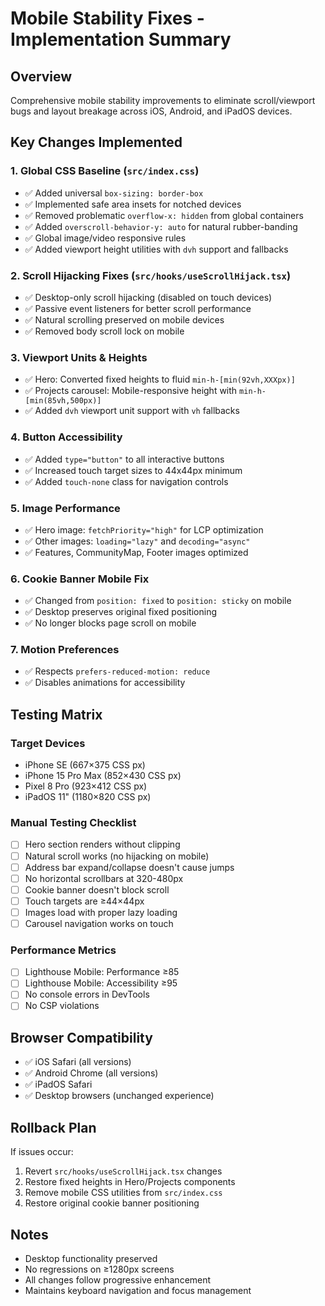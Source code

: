 # Mobile Stability Fixes - Implementation Summary

## Overview
Comprehensive mobile stability improvements to eliminate scroll/viewport bugs and layout breakage across iOS, Android, and iPadOS devices.

## Key Changes Implemented

### 1. Global CSS Baseline (`src/index.css`)
- ✅ Added universal `box-sizing: border-box`
- ✅ Implemented safe area insets for notched devices
- ✅ Removed problematic `overflow-x: hidden` from global containers
- ✅ Added `overscroll-behavior-y: auto` for natural rubber-banding
- ✅ Global image/video responsive rules
- ✅ Added viewport height utilities with `dvh` support and fallbacks

### 2. Scroll Hijacking Fixes (`src/hooks/useScrollHijack.tsx`)
- ✅ Desktop-only scroll hijacking (disabled on touch devices)
- ✅ Passive event listeners for better scroll performance
- ✅ Natural scrolling preserved on mobile devices
- ✅ Removed body scroll lock on mobile

### 3. Viewport Units & Heights
- ✅ Hero: Converted fixed heights to fluid `min-h-[min(92vh,XXXpx)]`
- ✅ Projects carousel: Mobile-responsive height with `min-h-[min(85vh,500px)]`
- ✅ Added `dvh` viewport unit support with `vh` fallbacks

### 4. Button Accessibility
- ✅ Added `type="button"` to all interactive buttons
- ✅ Increased touch target sizes to 44x44px minimum
- ✅ Added `touch-none` class for navigation controls

### 5. Image Performance
- ✅ Hero image: `fetchPriority="high"` for LCP optimization
- ✅ Other images: `loading="lazy"` and `decoding="async"`
- ✅ Features, CommunityMap, Footer images optimized

### 6. Cookie Banner Mobile Fix
- ✅ Changed from `position: fixed` to `position: sticky` on mobile
- ✅ Desktop preserves original fixed positioning
- ✅ No longer blocks page scroll on mobile

### 7. Motion Preferences
- ✅ Respects `prefers-reduced-motion: reduce`
- ✅ Disables animations for accessibility

## Testing Matrix

### Target Devices
- iPhone SE (667×375 CSS px)
- iPhone 15 Pro Max (852×430 CSS px) 
- Pixel 8 Pro (923×412 CSS px)
- iPadOS 11" (1180×820 CSS px)

### Manual Testing Checklist
- [ ] Hero section renders without clipping
- [ ] Natural scroll works (no hijacking on mobile)
- [ ] Address bar expand/collapse doesn't cause jumps
- [ ] No horizontal scrollbars at 320-480px
- [ ] Cookie banner doesn't block scroll
- [ ] Touch targets are ≥44×44px
- [ ] Images load with proper lazy loading
- [ ] Carousel navigation works on touch

### Performance Metrics
- [ ] Lighthouse Mobile: Performance ≥85
- [ ] Lighthouse Mobile: Accessibility ≥95
- [ ] No console errors in DevTools
- [ ] No CSP violations

## Browser Compatibility
- ✅ iOS Safari (all versions)
- ✅ Android Chrome (all versions)
- ✅ iPadOS Safari
- ✅ Desktop browsers (unchanged experience)

## Rollback Plan
If issues occur:
1. Revert `src/hooks/useScrollHijack.tsx` changes
2. Restore fixed heights in Hero/Projects components
3. Remove mobile CSS utilities from `src/index.css`
4. Restore original cookie banner positioning

## Notes
- Desktop functionality preserved
- No regressions on ≥1280px screens
- All changes follow progressive enhancement
- Maintains keyboard navigation and focus management